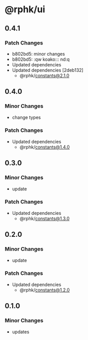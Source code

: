 # @rphk/ui

## 0.4.1

### Patch Changes

- b802bd5: minor changes
- b802bd5: :qw
  koako:::
  nd:q
- Updated dependencies
- Updated dependencies [2deb132]
  - @rphk/constants@2.1.0

## 0.4.0

### Minor Changes

- change types

### Patch Changes

- Updated dependencies
  - @rphk/constants@1.4.0

## 0.3.0

### Minor Changes

- update

### Patch Changes

- Updated dependencies
  - @rphk/constants@1.3.0

## 0.2.0

### Minor Changes

- update

### Patch Changes

- Updated dependencies
  - @rphk/constants@1.2.0

## 0.1.0

### Minor Changes

- updates
